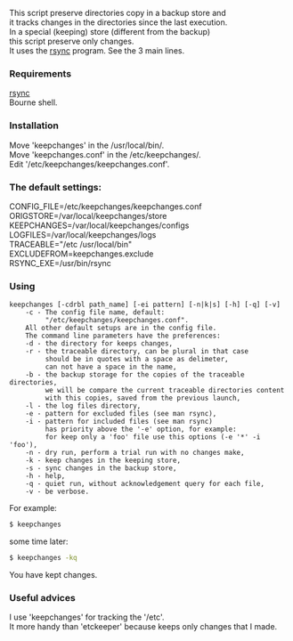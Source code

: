 This script preserve directories copy in a backup store and  
it tracks changes in the directories since the last execution.  
In a special (keeping) store (different from the backup)  
this script preserve only changes.  
It uses the [rsync](https://rsync.samba.org/) program. See the 3 main lines.  

### Requirements

[rsync](https://rsync.samba.org/)  
Bourne shell.  

### Installation

Move 'keepchanges' in the /usr/local/bin/.  
Move 'keepchanges.conf' in the /etc/keepchanges/.  
Edit '/etc/keepchanges/keepchanges.conf'.  

### The default settings:

CONFIG_FILE=/etc/keepchanges/keepchanges.conf  
ORIGSTORE=/var/local/keepchanges/store  
KEEPCHANGES=/var/local/keepchanges/configs  
LOGFILES=/var/local/keepchanges/logs  
TRACEABLE="/etc /usr/local/bin"  
EXCLUDEFROM=keepchanges.exclude  
RSYNC_EXE=/usr/bin/rsync  

### Using
```  
keepchanges [-cdrbl path_name] [-ei pattern] [-n|k|s] [-h] [-q] [-v]  
	-c - The config file name, default:  
	     "/etc/keepchanges/keepchanges.conf".  
	All other default setups are in the config file.  
	The command line parameters have the preferences:  
	-d - the directory for keeps changes,  
	-r - the traceable directory, can be plural in that case  
	     should be in quotes with a space as delimeter,  
	     can not have a space in the name,  
	-b - the backup storage for the copies of the traceable directories,  
	     we will be compare the current traceable directories content  
	     with this copies, saved from the previous launch,  
	-l - the log files directory,  
	-e - pattern for excluded files (see man rsync),  
	-i - pattern for included files (see man rsync)  
	     has priority above the '-e' option, for example:  
	     for keep only a 'foo' file use this options (-e '*' -i 'foo'),  
	-n - dry run, perform a trial run with no changes make,  
	-k - keep changes in the keeping store,  
	-s - sync changes in the backup store,  
	-h - help,  
	-q - quiet run, without acknowledgement query for each file,  
	-v - be verbose.  

```  
For example:  
```sh
$ keepchanges
```
some time later:
```sh
$ keepchanges -kq
```
You have kept changes.  

### Useful advices

I use 'keepchanges' for tracking the '/etc'.  
It more handy than 'etckeeper' because keeps only changes that I made.  

